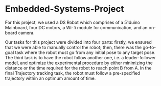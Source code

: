# Embedded-Systems-Project
For this project, we used a DS Robot which comprises of a 51duino Mainboard, four DC motors, a Wi-fi module for communication, and an on-board camera.

Our tasks for this project were divided into four parts: firstly, we ensured that we were able to manually control the robot; then, there was the go-to-goal task where the robot must go from any initial pose to any target pose. The third task is to have the robot follow another one, i.e. a leader-follower model, and optimize the experimental procedure by either minimizing the distance or the time required for the robot to reach point B from A. In the final Trajectory tracking task, the robot must follow a pre-specified trajectory within an optimum amount of time.
